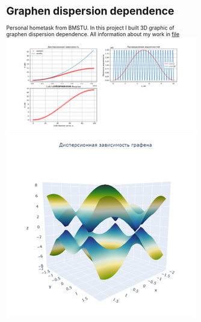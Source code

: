 # Graphen dispersion dependence
Personal hometask from BMSTU. In this project I built 3D graphic of graphen dispersion dependence. All information about my work in [file](https://github.com/Bazarovinc/graphen_dispersion_dependence/blob/master/%D0%94%D0%B8%D1%81%D0%BF%D0%B5%D1%80%D1%81%D0%B8%D0%BE%D0%BD%D0%BD%D0%B0%D1%8F%20%D0%B7%D0%B0%D0%B2%D0%B8%D1%81%D0%B8%D0%BC%D0%BE%D1%81%D1%82%D1%8C%20%D0%B3%D1%80%D0%B0%D1%84%D0%B5%D0%BD%D0%B0.pdf)
![pic](https://github.com/Bazarovinc/graphen_dispersion_dependence/blob/master/imagies/Figure_1.png)
![pic2](https://github.com/Bazarovinc/graphen_dispersion_dependence/blob/master/imagies/graphen.bmp)
